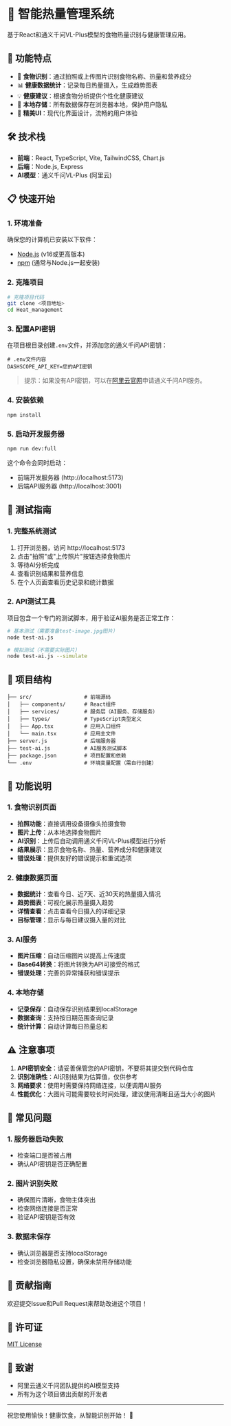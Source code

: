 # 🍎 智能热量管理系统

基于React和通义千问VL-Plus模型的食物热量识别与健康管理应用。

## 🚀 功能特点

- 📸 **食物识别**：通过拍照或上传图片识别食物名称、热量和营养成分
- 📊 **健康数据统计**：记录每日热量摄入，生成趋势图表
- 💡 **健康建议**：根据食物分析提供个性化健康建议
- 💾 **本地存储**：所有数据保存在浏览器本地，保护用户隐私
- 🎨 **精美UI**：现代化界面设计，流畅的用户体验

## 🛠 技术栈

- **前端**：React, TypeScript, Vite, TailwindCSS, Chart.js
- **后端**：Node.js, Express
- **AI模型**：通义千问VL-Plus (阿里云)

## 📋 快速开始

### 1. 环境准备

确保您的计算机已安装以下软件：
- [Node.js](https://nodejs.org/) (v16或更高版本)
- [npm](https://www.npmjs.com/) (通常与Node.js一起安装)

### 2. 克隆项目

```bash
# 克隆项目代码
git clone <项目地址>
cd Heat_management
```

### 3. 配置API密钥

在项目根目录创建`.env`文件，并添加您的通义千问API密钥：

```env
# .env文件内容
DASHSCOPE_API_KEY=您的API密钥
```

> 提示：如果没有API密钥，可以在[阿里云官网](https://www.aliyun.com/)申请通义千问API服务。

### 4. 安装依赖

```bash
npm install
```

### 5. 启动开发服务器

```bash
npm run dev:full
```

这个命令会同时启动：
- 前端开发服务器 (http://localhost:5173)
- 后端API服务器 (http://localhost:3001)

## 🚦 测试指南

### 1. 完整系统测试

1. 打开浏览器，访问 http://localhost:5173
2. 点击"拍照"或"上传照片"按钮选择食物图片
3. 等待AI分析完成
4. 查看识别结果和营养信息
5. 在个人页面查看历史记录和统计数据

### 2. API测试工具

项目包含一个专门的测试脚本，用于验证AI服务是否正常工作：

```bash
# 基本测试（需要准备test-image.jpg图片）
node test-ai.js

# 模拟测试（不需要实际图片）
node test-ai.js --simulate
```

## 🔧 项目结构

```
├── src/                 # 前端源码
│   ├── components/      # React组件
│   ├── services/        # 服务层（AI服务、存储服务）
│   ├── types/           # TypeScript类型定义
│   ├── App.tsx          # 应用入口组件
│   └── main.tsx         # 应用主文件
├── server.js            # 后端服务器
├── test-ai.js           # AI服务测试脚本
├── package.json         # 项目配置和依赖
└── .env                 # 环境变量配置（需自行创建）
```

## 📝 功能说明

### 1. 食物识别页面

- **拍照功能**：直接调用设备摄像头拍摄食物
- **图片上传**：从本地选择食物图片
- **AI识别**：上传后自动调用通义千问VL-Plus模型进行分析
- **结果展示**：显示食物名称、热量、营养成分和健康建议
- **错误处理**：提供友好的错误提示和重试选项

### 2. 健康数据页面

- **数据统计**：查看今日、近7天、近30天的热量摄入情况
- **趋势图表**：可视化展示热量摄入趋势
- **详情查看**：点击查看今日摄入的详细记录
- **目标管理**：显示与每日建议摄入量的对比

### 3. AI服务

- **图片压缩**：自动压缩图片以提高上传速度
- **Base64转换**：将图片转换为API可接受的格式
- **错误处理**：完善的异常捕获和错误提示

### 4. 本地存储

- **记录保存**：自动保存识别结果到localStorage
- **数据查询**：支持按日期范围查询记录
- **统计计算**：自动计算每日热量总和

## ⚠️ 注意事项

1. **API密钥安全**：请妥善保管您的API密钥，不要将其提交到代码仓库
2. **识别准确性**：AI识别结果为估算值，仅供参考
3. **网络要求**：使用时需要保持网络连接，以便调用AI服务
4. **性能优化**：大图片可能需要较长时间处理，建议使用清晰且适当大小的图片

## 🔄 常见问题

### 1. 服务器启动失败

- 检查端口是否被占用
- 确认API密钥是否正确配置

### 2. 图片识别失败

- 确保图片清晰，食物主体突出
- 检查网络连接是否正常
- 验证API密钥是否有效

### 3. 数据未保存

- 确认浏览器是否支持localStorage
- 检查浏览器隐私设置，确保未禁用存储功能

## 🤝 贡献指南

欢迎提交Issue和Pull Request来帮助改进这个项目！

## 📄 许可证

[MIT License](LICENSE)

## 🙏 致谢

- 阿里云通义千问团队提供的AI模型支持
- 所有为这个项目做出贡献的开发者

---

祝您使用愉快！健康饮食，从智能识别开始！ 💪